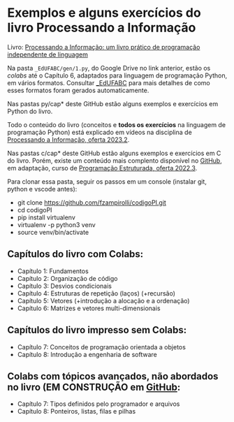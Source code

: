 # Exemplos e alguns exercícios do livro Processando a Informação

Livro: [Processando a Informação: um livro prático de programação independente de linguagem](https://editora.ufabc.edu.br/matematica-e-ciencias-da-computacao/58-processando-a-informacao)

Na pasta `_EdUFABC/gen/1.py`, do Google Drive no link anterior, estão os *colabs* até o Capítulo 6, adaptados para linguagem de programação Python, em vários formatos. Consultar [_EdUFABC](https://github.com/fzampirolli/codigosPE/tree/master/_EdUFABC) para mais detalhes de como esses formatos foram gerados automaticamente.

Nas pastas py/cap* deste GitHub estão alguns exemplos e exercícios em Python do livro. 

Todo o conteúdo do livro (conceitos e **todos os exercícios** na linguagem de programação Python) está explicado em vídeos na disciplina de [Processando a Informação, oferta 2023.2](https://sites.google.com/site/fzampirolli/pi-2023-2).

Nas pastas c/cap* deste GitHub estão alguns exemplos e exercícios em C do livro. Porém, existe um conteúdo mais complento disponível no [GitHub](https://github.com/fzampirolli/codigosPE), em adaptação, curso de [Programação Estruturada, oferta 2022.3](https://sites.google.com/site/fzampirolli/pe-2022-3).

Para clonar essa pasta, seguir os passos em um console (instalar git, python e vscode antes):
* git clone https://github.com/fzampirolli/codigoPI.git
* cd codigoPI
* pip install virtualenv
* virtualenv -p python3 venv
* source venv/bin/activate

## Capítulos do livro com Colabs:

* Capítulo 1: Fundamentos
* Capítulo 2: Organização de código
* Capítulo 3: Desvios condicionais
* Capítulo 4: Estruturas de repetição (laços) (+recursão)
* Capítulo 5: Vetores (+introdução a alocação e a ordenação)
* Capítulo 6: Matrizes e vetores multi-dimensionais 

## Capítulos do livro impresso sem Colabs:

* Capítulo 7: Conceitos de programação orientada a objetos
* Capítulo 8: Introdução a engenharia de software

## Colabs com tópicos avançados, não abordados no livro (EM CONSTRUÇÃO em [GitHub](https://github.com/fzampirolli/codigosPE):

* Capítulo 7: Tipos definidos pelo programador e arquivos
* Capítulo 8: Ponteiros, listas, filas e pilhas